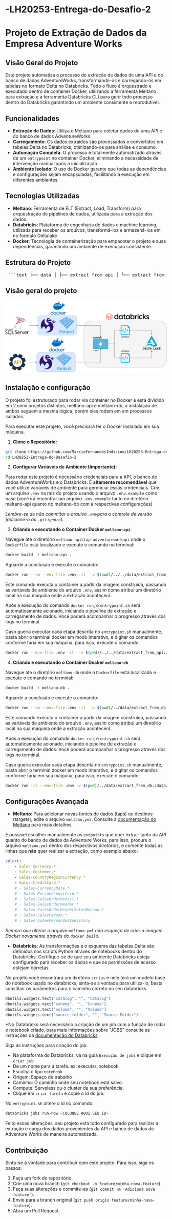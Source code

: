 # -LH20253-Entrega-do-Desafio-2

# Projeto de Extração de Dados da Empresa Adventure Works

## Visão Geral do Projeto

Este projeto automatiza o processo de extração de dados de uma API e do banco de dados AdventureWorks, transformando-os e carregando-os em tabelas no formato Delta no Databricks. Todo o fluxo é orquestrado e executado dentro de container Docker, utilizando a ferramenta Meltano para extração e a ferramenta Databricks CLI para gerir todo processo dentro do Databricks garantindo um ambiente consistente e reprodutível.

## Funcionalidades

*   **Extração de Dados**: Utiliza o Meltano para coletar dados de uma API e do banco de dados AdventureWorks.
*   **Carregamento**: Os dados extraídos são processados e convertidos em tabelas Delta no Databricks, otimizando-os para análise e consumo.
*   **Automação Completa**: O processo é totalmente automatizado através de um `entrypoint` no container Docker, eliminando a necessidade de intervenção manual após a inicialização.
*   **Ambiente Isolado**: O uso de Docker garante que todas as dependências e configurações sejam encapsuladas, facilitando a execução em diferentes ambientes.

## Tecnologias Utilizadas

*   **Meltano**: Ferramenta de ELT (Extract, Load, Transform) para orquestração de pipelines de dados, utilizada para a extração dos dados.
*   **Databricks**: Plataforma de engenharia de dados e machine learning, utilizada para receber os arquivos, transformá-los e armazená-los em no formato Deltalake 
*   **Docker**: Tecnologia de conteinerização para empacotar o projeto e suas dependências, garantindo um ambiente de execução consistente.

## Estrutura do Projeto 

<pre> ```text ├── data │ ├── extract_from_api │ └── extract_from_db ├── meltano-api │ ├── tap-adventureworkapi │ └── Dockerfile ├── meltano-db │ └── Dockerfile ├── scripts ├── img └── README.md ``` </pre>



## Visão geral do projeto

![Diagrama da arquitetura](img/diagramaArquitetura.png)



## Instalação e configuração 

O projeto foi estruturado para rodar via conteiner no Docker e está dividido em 2 semi projetos distintos, meltano-api e meltano-db, a instalação de ambos seguem a mesma lógica, porém eles rodam em em processos isolados. 

Para executar este projeto, você precisará ter o Docker instalado em sua máquina. 

1. **Clone o Repositório:**
```bash
git clone https://github.com/MarcioFernandesIndicium/LH20253-Entrega-do-Desafio-2.git 
cd LH20253-Entrega-do-Desafio-2
```

2. **Configurar Variáveis de Ambiente (Importante):**

Para rodar este projeto é necessário credenciais para a API, o banco de dados AdventureWorks e o Databricks. É **altamente recomendável** que você utilize variáveis de ambiente para gerenciar essas credenciais. Crie um arquivo `.env` na raiz do projeto usando o arquivo `.env.example` como base (você irá encontrar um arquivo `.env.example` tanto no diretório meltano-api quanto no meltano-db com a respectivas configurações)

*Lembre-se de não commitar o arquivo `.env`para o controle de versão (adicione-o ao `.gitignore`).*


3. **Criando e executando o Container Docker `meltano-api`**

Navegue até o diretório `meltano-api\tap-adventureworkapi`  onde o `Dockerfile` está localizado e execute o comando no terminal:

```bash
docker build -t meltano-api .
```

Aguarde a conclusão e execute o comando: 

```bash
docker run --rm --env-file .env -it  -v $(pwd)/../../data/extract_from_api:/data/extract_from_api meltano-api
```

Este comando executa o container a partir da imagem construída, passando as variáveis de ambiente do arquivo `.env`, assim como atribui um diretório local na sua máquina onde a extração acontecerá. 

Após a execução do comando `docker run`, o `entrypoint.sh` será automaticamente acionado, iniciando o pipeline de extração e carregamento de dados. Você poderá acompanhar o progresso através dos logs no terminal.

Caso queria executar cada etapa descrita no `entrypoint.sh` manualmente, basta abrir o terminal docker em modo interativo, e digitar os comandos conforme faria em sua máquina, para isso, execute o comando: 

```bash
docker run --env-file .env -it  -v $(pwd)/../../data/extract_from_api:/data/extract_from_api meltano-api bash
``` 



4. **Criando e executando o Container Docker `meltano-db`**

Navegue até o diretório `meltano-db`  onde o `Dockerfile` está localizado e execute o comando no terminal:

```bash
docker build -t meltano-db .
```

Aguarde a conclusão e execute o comando: 

```bash
docker run --rm --env-file .env -it  -v $(pwd)/../data/extract_from_db:/data/extract_from_db meltano-db
```

Este comando executa o container a partir da imagem construída, passando as variáveis de ambiente do arquivo `.env`, assim como atribui um diretório local na sua máquina onde a extração acontecerá. 

Após a execução do comando `docker run`, o `entrypoint.sh` será automaticamente acionado, iniciando o pipeline de extração e carregamento de dados. Você poderá acompanhar o progresso através dos logs no terminal.

Caso queria executar cada etapa descrita no `entrypoint.sh` manualmente, basta abrir o terminal docker em modo interativo, e digitar os comandos conforme faria em sua máquina, para isso, execute o comando: 

```bash
docker run -it --env-file .env -v $(pwd)/../data/extract_from_db:/data/extract_from_db meltano-db bash
```


## Configurações Avançada

*   **Meltano**: Para adicionar novas fontes de dados (taps) ou destinos (targets), edite o arquivo `meltano.yml`. Consulte a [documentação do Meltano](https://docs.meltano.com/ ) para mais detalhes.

É possivel escolher manualmente os `endpoints` que quer extrair tanto da API quanto do banco de dados da Adventure Works, para isso, procure o arquivo `meltano.yml` dentro dos respectivos diretórios, e comente todas as linhas que **não** quer realizar a extração, como exemplo abaixo: 

```yaml
select:
    - Sales-Currency.*
    - Sales-Customer.*
    - Sales-CountryRegionCurrency.*
    - Sales-CreditCard.*
    # - Sales-CurrencyRate.*
    # - Sales-PersonCreditCard.*
    # - Sales-SalesOrderDetail.*
    # - Sales-SalesOrderHeader.*
    # - Sales-SalesOrderHeaderSalesReason.*
    # - Sales-SalesPerson.*
    # - Sales-SalesPersonQuatoHistory.
```

*Sempre que alterar o arquivo `meltano.yml` não esqueça de criar a imagem Docker novamente através do `docker build`.*



*   **Databricks**: As transformações e o esquema das tabelas Delta são definidos nos scripts Python através de notebooks dentro do Databricks. Certifique-se de que seu ambiente Databricks esteja configurado para receber os dados e que as permissões de acesso estejam corretas.

No projeto você encontrará um diretório `scrips` e nele terá um modelo base do notebook usado no databricks, sinta-se a vontade para utiliza-lo, basta substituir os parâmetros para o caminho correto no seu databricks

```python
dbutils.widgets.text("catalog", "", "Catalog")
dbutils.widgets.text("schema", "", "Schema")
dbutils.widgets.text("volume", "", "Volume")
dbutils.widgets.text("source_folder", "", "Source Folder")
```

*No Databricks será necessário a criação de um job com a função de rodar o notebook criado, para mais informações sobre "JOBS" consulte as instruções da [documentação do Databricks](https://docs.databricks.com/aws/pt/jobs/jobs-quickstart).

Siga as instruções para criação do job: 

* Na plataforma do Databricks, vá na guia `Execução de jobs` e clique em `criar job`
* De um nome para a tarefa. ex: executar_notebook
* Escolha o tipo `notebook`
* Origem: Espaço de trabalho 
* Caminho: O caminho onde seu notebook está salvo. 
* Compute: Serveless ou o cluster de sua preferência. 
* Clique em `criar tarefa` e copie o id do job. 

No `entrypoint.sh` altere o id no comando: 

```bash
databricks jobs run-now <COLOQUE AQUI SEU ID> 
```

Feito essas alterações, seu projeto está todo configurado para realizar a extração e carga dos dados provenientes da API e banco de dados da Adventure Works de maneira automatizada. 


## Contribuição

Sinta-se à vontade para contribuir com este projeto. Para isso, siga os passos:

1.  Faça um fork do repositório.
2.  Crie uma nova branch (`git checkout -b feature/minha-nova-feature`).
3.  Faça suas alterações e commite-as (`git commit -m 'Adiciona nova feature'`).
4.  Envie para a branch original (`git push origin feature/minha-nova-feature`).
5.  Abra um Pull Request.

